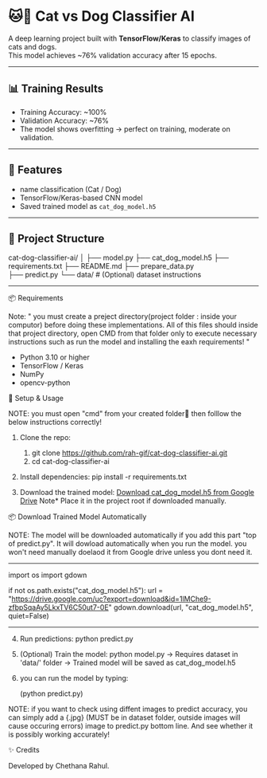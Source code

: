 # 🐱🐶 Cat vs Dog Classifier AI

A deep learning project built with **TensorFlow/Keras** to classify images of cats and dogs.  
This model achieves ~76% validation accuracy after 15 epochs.

---

## 📊 Training Results
- Training Accuracy: ~100%
- Validation Accuracy: ~76%
- The model shows overfitting → perfect on training, moderate on validation.

---

## 🚀 Features
- name classification (Cat / Dog)
- TensorFlow/Keras-based CNN model
- Saved trained model as `cat_dog_model.h5`

-------------------------------------------------------

## 📂 Project Structure
cat-dog-classifier-ai/
│
├── model.py 
├── cat_dog_model.h5 
├── requirements.txt 
├── README.md
├── prepare_data.py  
├── predict.py 
└── data/ # (Optional) dataset instructions

------------------------------------------------------



📦 Requirements

Note: " you must create a preject directory(project folder : inside your computor) before doing these implementations. All of this files should inside that project directory, open CMD from that folder only to execute necessary instructions such as run the model and installing the eaxh requirements! "




- Python 3.10 or higher
- TensorFlow / Keras
- NumPy
- opencv-python


📂 Setup & Usage

NOTE: you must open "cmd" from your created folder📂 then folllow the below instructions correctly!

1. Clone the repo:
   1)  git clone https://github.com/rah-gif/cat-dog-classifier-ai.git
   2)  cd cat-dog-classifier-ai

2. Install dependencies:
   pip install -r requirements.txt

3. Download the trained model:
   [Download cat_dog_model.h5 from Google Drive](https://drive.google.com/file/d/1lMChe9-zfbpSqaAy5LkxTV6C50ut7-0E/view?usp=sharing)
   Note* Place it in the project root if downloaded manually.





📦 Download Trained Model Automatically

NOTE: The model will be downloaded automatically if you add this part "top of predict.py". It will dowload automatically when you run the model. you won't need manually doelaod it from Google drive unless you dont need it.

----------------------------------------------------------------------------------------------

import os
import gdown

if not os.path.exists("cat_dog_model.h5"):
    url = "https://drive.google.com/uc?export=download&id=1lMChe9-zfbpSqaAy5LkxTV6C50ut7-0E"
    gdown.download(url, "cat_dog_model.h5", quiet=False)
    
---------------------------------------------------------------------------------------------


4. Run predictions:
   python predict.py

5. (Optional) Train the model:
   python model.py
   → Requires dataset in 'data/' folder
   → Trained model will be saved as cat_dog_model.h5

6. you can run the model by typing:

      (python predict.py)



      
NOTE: if you want to check using diffent images to predict accuracy, you can simply add a {.jpg}  (MUST be in dataset folder, outside images will cause occuring errors) image to predict.py bottom line.  And see whether it is possibly working accurately!



✨ Credits

Developed by Chethana Rahul.

